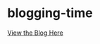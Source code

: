 # blogging-time

<p><a href="https://megancoyle.github.io/blogging-time/">View the Blog Here</a></p>
